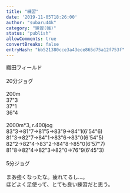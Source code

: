```yaml
---
title: "練習"
date: '2019-11-05T18:26:00'
author: "subaru44k"
category: "練習(強)"
status: "publish"
allowComments: true
convertBreaks: false
entryHash: "bb521380cce3a43ece865d75a12f753f"
---
```

織田フィールド<br>
<br>
20分ジョグ<br>
<br>
200m<br>
37"3<br>
37"1<br>
36"4<br>
<br>
2000m*3, r.400jog<br>
83"3→81"7→81"5→83"9→84"1(6'54"6)<br>
81"3→82"7→84"1→83"6→83"0(6'54"5)<br>
82"2→82"4→83"2→84"8→85"0(6'57"7)<br>
81"8→82"4→82"3→82"0→76"9(6'45"3)<br>
<br>
5分ジョグ<br>
<br>
まあ強くなったな。疲れてるし…。<br>
ほどよく足使って、とても良い練習だと思う。
